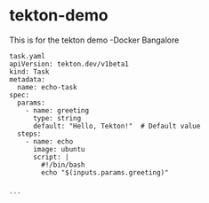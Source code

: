 # tekton-demo
This is for the tekton demo -Docker Bangalore

````
task.yaml
apiVersion: tekton.dev/v1beta1
kind: Task
metadata:
  name: echo-task
spec:
  params:
    - name: greeting
      type: string
      default: "Hello, Tekton!"  # Default value
  steps:
    - name: echo
      image: ubuntu
      script: |
        #!/bin/bash
        echo "$(inputs.params.greeting)"


```
